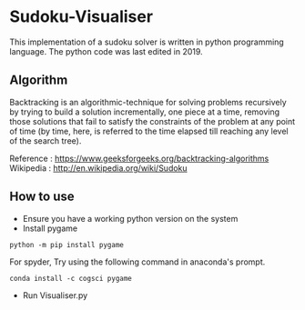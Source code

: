 # Sudoku-Visualiser
This implementation of a sudoku solver is written in python programming language. 
The python code was last edited in 2019.

## Algorithm
Backtracking is an algorithmic-technique for solving problems recursively by trying 
to build a solution incrementally, one piece at a time, removing those solutions that 
fail to satisfy the constraints of the problem at any point of time (by time, here, 
is referred to the time elapsed till reaching any level of the search tree).

Reference : https://www.geeksforgeeks.org/backtracking-algorithms
Wikipedia : http://en.wikipedia.org/wiki/Sudoku 

## How to use
- Ensure you have a working python version on the system
- Install pygame
```
python -m pip install pygame
```
For spyder, Try using the following command in anaconda's prompt.
```
conda install -c cogsci pygame
```
- Run Visualiser.py
